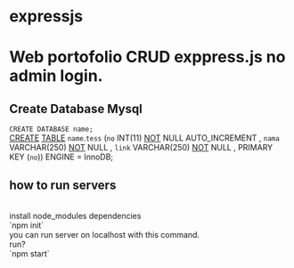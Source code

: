 # expressjs

# Web portofolio CRUD exppress.js no admin login.

## Create Database Mysql

`CREATE DATABASE name;`
<br>
[CREATE](http://localhost/phpmyadmin/url.php?url=https://dev.mysql.com/doc/refman/8.0/en/create-table.html) [TABLE](http://localhost/phpmyadmin/url.php?url=https://dev.mysql.com/doc/refman/8.0/en/create-table.html) `name`.`tess` (`no` INT(11) [NOT](http://localhost/phpmyadmin/url.php?url=https://dev.mysql.com/doc/refman/8.0/en/logical-operators.html%23operator_not) NULL AUTO_INCREMENT , `nama` VARCHAR(250) [NOT](http://localhost/phpmyadmin/url.php?url=https://dev.mysql.com/doc/refman/8.0/en/logical-operators.html%23operator_not) NULL , `link` VARCHAR(250) [NOT](http://localhost/phpmyadmin/url.php?url=https://dev.mysql.com/doc/refman/8.0/en/logical-operators.html%23operator_not) NULL , PRIMARY KEY (`no`)) ENGINE = InnoDB;

## how to run servers
<br>
install node_modules dependencies
<br>
`npm init`
<br>
you can run server on localhost with this command.
<br>
run?
<br>
`npm start`
